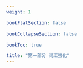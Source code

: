```yaml
---
weight: 1

bookFlatSection: false

bookCollapseSection: false

bookToc: true

title: "第一部分 词汇强化"
---
```

